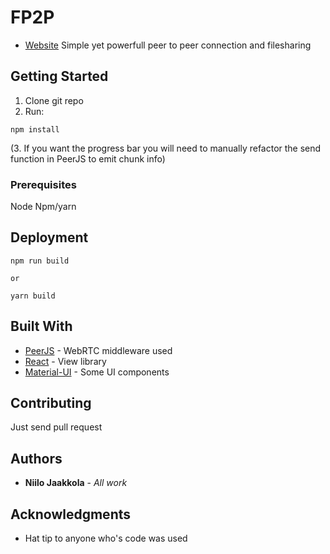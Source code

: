 ﻿# FP2P
 
* [Website](https://fp2p-12035.web.app/)
Simple yet powerfull peer to peer connection and filesharing

## Getting Started

1. Clone git repo
2. Run:

```
npm install
```
(3. If you want the progress bar you will need to manually refactor the send function in PeerJS to emit chunk info)

### Prerequisites

Node
Npm/yarn

## Deployment

```
npm run build

or

yarn build
```

## Built With

* [PeerJS](http://peerjs.com/) - WebRTC middleware used
* [React](https://reactjs.org/) - View library
* [Material-UI](http://www.material-ui.com/) - Some UI components

## Contributing
Just send pull request

## Authors

* **Niilo Jaakkola** - *All work*

## Acknowledgments

* Hat tip to anyone who's code was used
